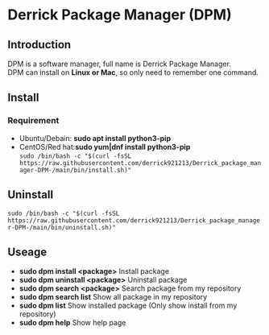 # Derrick Package Manager (DPM)

## Introduction

DPM is a software manager, full name is Derrick Package Manager.  
DPM can install on **Linux or Mac**, so only need to remember one command.

## Install

### Requirement

- Ubuntu/Debain: **sudo apt install python3-pip**
- CentOS/Red hat:**sudo yum|dnf install python3-pip**  
  `sudo /bin/bash -c "$(curl -fsSL https://raw.githubusercontent.com/derrick921213/Derrick_package_manager-DPM-/main/bin/install.sh)"`

## Uninstall

`sudo /bin/bash -c "$(curl -fsSL https://raw.githubusercontent.com/derrick921213/Derrick_package_manager-DPM-/main/bin/uninstall.sh)"`

## Useage

- **sudo dpm install \<package\>** Install package
- **sudo dpm uninstall \<package\>** Uninstall package
- **sudo dpm search \<package\>** Search package from my repository
- **sudo dpm search list** Show all package in my repository
- **sudo dpm list** Show installed package (Only show install from my repository)
- **sudo dpm help** Show help page
